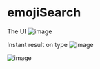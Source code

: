 # emojiSearch


The UI
![image](https://user-images.githubusercontent.com/68287824/137591844-d73b0430-8134-4745-b5fb-c6efec34286f.png)

Instant result on type
![image](https://user-images.githubusercontent.com/68287824/137591954-32bffe99-a1f3-40b0-93df-34ef07c87376.png)

![image](https://user-images.githubusercontent.com/68287824/137592023-1d2f9e0c-b808-4307-9625-d6c562984104.png)


